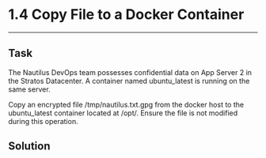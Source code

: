# 1.4 Copy File to a Docker Container
---
## Task
The Nautilus DevOps team possesses confidential data on App Server 2 in the Stratos Datacenter. A container named ubuntu_latest is running on the same server.

Copy an encrypted file /tmp/nautilus.txt.gpg from the docker host to the ubuntu_latest container located at /opt/. Ensure the file is not modified during this operation.
## Solution
